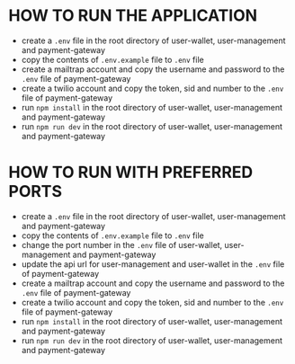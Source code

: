 # HOW TO RUN THE APPLICATION

-    create a `.env` file in the root directory of user-wallet, user-management and payment-gateway
-    copy the contents of `.env.example` file to `.env` file
-    create a mailtrap account and copy the username and password to the `.env` file of payment-gateway
-    create a twilio account and copy the token, sid and number to the `.env` file of payment-gateway
-    run `npm install` in the root directory of user-wallet, user-management and payment-gateway
-    run `npm run dev` in the root directory of user-wallet, user-management and payment-gateway

# HOW TO RUN WITH PREFERRED PORTS

-    create a `.env` file in the root directory of user-wallet, user-management and payment-gateway
-    copy the contents of `.env.example` file to `.env` file
-    change the port number in the `.env` file of user-wallet, user-management and payment-gateway
-    update the api url for user-management and user-wallet in the `.env` file of payment-gateway
-    create a mailtrap account and copy the username and password to the `.env` file of payment-gateway
-    create a twilio account and copy the token, sid and number to the `.env` file of payment-gateway
-    run `npm install` in the root directory of user-wallet, user-management and payment-gateway
-    run `npm run dev` in the root directory of user-wallet, user-management and payment-gateway
